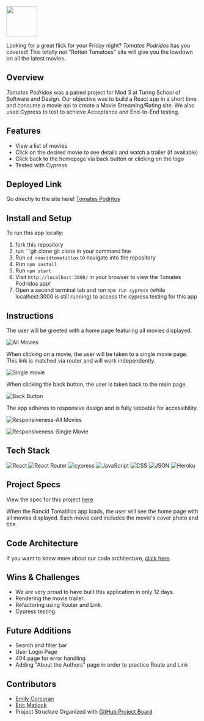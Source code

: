 <img src="https://tomates-podridos.herokuapp.com/static/media/tomates-podridos-logo.31555c04ec1d1df027d3.png" height="80"/>

Looking for a great flick for your Friday night? *Tomates Podridos* has you covered! This totally not "Rotten Tomatoes" site will give you the lowdown on all the latest movies.

## Overview
*Tomates Podridos* was a paired project for Mod 3 at Turing School of Software and Design.
Our objective was to build a React app in a short time and consume a movie api to create a Movie Streaming/Rating site.
We also used Cypress to test to achieve Acceptance and End-to-End testing.


## Features
- View a list of movies
- Click on the desired movie to see details and watch a trailer (if available)
- Click back to the homepage via back button or clicking on the logo
- Tested with Cypress

## Deployed Link
Go directly to the site here!
[Tomates Podritos](https://tomates-podridos.herokuapp.com/)

## Install and Setup

To run this app locally:

1. fork this repository
2. run ```git clone git clone  in your command line
3. Run ```cd rancidtomatillos``` to navigate into the repository
4. Run ```npm install```
5. Run ```npm start```
6. Visit ```http://localhost:3000/``` in your browser to view the Tomates Podridos app!
7. Open a second terminal tab and run ```npm run cypress``` (while localhost:3000 is still running) to access the cypress testing for this app

## Instructions

The user will be greeted with a home page featuring all movies displayed.

![All Movies](https://media.giphy.com/media/EC42GwPad1xkTwkAj4/giphy.gif)

When clicking on a movie, the user will be taken to a single movie page. This link is matched via router and will work independently.

![Single movie](https://media.giphy.com/media/LhvbpdAMiZzL0GIPZs/giphy.gif)

When clicking the back button, the user is taken back to the main page.

![Back Button](https://media.giphy.com/media/JhQJx4RKvdUp2SZrAo/giphy.gif)

The app adheres to responsive design and is fully tabbable for accessibility.

![Responsiveness-All Movies](https://media.giphy.com/media/dUMxhdugsz8kW0dMV6/giphy.gif)

![Responsiveness-Single Movie](https://media.giphy.com/media/O2kQ2lxDBRsw5H3lee/giphy.gif)

## Tech Stack

![React](https://img.shields.io/badge/react-%2320232a.svg?style=for-the-badge&logo=react&logoColor=%2361DAFB)
![React Router](https://img.shields.io/badge/React_Router-CA4245?style=for-the-badge&logo=react-router&logoColor=white)
![cypress](https://img.shields.io/badge/-cypress-%23E5E5E5?style=for-the-badge&logo=cypress&logoColor=058a5e)
![JavaScript](https://img.shields.io/badge/JavaScript-323330?style=for-the-badge&logo=javascript&logoColor=F7DF1E)
![CSS](https://img.shields.io/badge/CSS3-1572B6?style=for-the-badge&logo=css3&logoColor=white)
![JSON](https://img.shields.io/badge/json-5E5C5C?style=for-the-badge&logo=json&logoColor=white)
![Heroku](https://img.shields.io/badge/Heroku-430098?style=for-the-badge&logo=heroku&logoColor=white)

## Project Specs
View the spec for this project [here](https://frontend.turing.edu/projects/module-3/rancid-tomatillos-v3.html)

When the Rancid Tomatillos app loads, the user will see the home page with all movies displayed. Each movie card includes the movie's cover photo and title.
   
## Code Architecture 
If you want to know more about our code architecture, [click here](https://gist.github.com/Emily-Cathleen/b812371146d2aac11da256a47dc2131d).

## Wins & Challenges
- We are very proud to have built this application in only 12 days. 
- Rendering the movie trailer.
- Refactoring using Router and Link.
- Cypress testing. 

## Future Additions
- Search and filter bar
- User Login Page
- 404 page for error handling
- Adding "About the Authors" page in order to practice Route and Link

## Contributors
- [Emily Corcoran](https://github.com/Emily-Cathleen)
- [Eric Matlock](https://github.com/ermatlock)
- Project Structure Organized with [GitHub Project Board](https://github.com/Emily-Cathleen/tomates-podridos/projects/1)